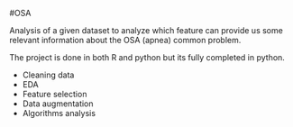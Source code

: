 #OSA

Analysis of a given dataset to analyze which feature can provide us some relevant information about the OSA (apnea) common problem.

The project is done in both R and python but its fully completed in python.

- Cleaning data
- EDA
- Feature selection
- Data augmentation
- Algorithms analysis
